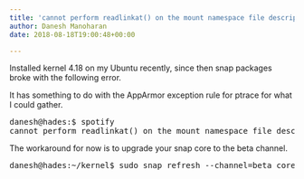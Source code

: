 ```yaml
---
title: 'cannot perform readlinkat() on the mount namespace file descriptor of the init process: Permission denied'
author: Danesh Manoharan
date: 2018-08-18T19:00:48+00:00

---
```

Installed kernel 4.18 on my Ubuntu recently, since then snap packages broke with the following error.

It has something to do with the AppArmor exception rule for ptrace for what I could gather.

<pre class="toolbar-overlay:false nums:false lang:sh decode:true ">danesh@hades:$ spotify
cannot perform readlinkat() on the mount namespace file descriptor of the init process: Permission denied</pre>

The workaround for now is to upgrade your snap core to the beta channel.

<pre class="nums:false lang:sh decode:true ">danesh@hades:~/kernel$ sudo snap refresh --channel=beta core</pre>

 
